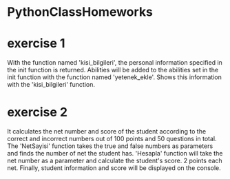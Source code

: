 # PythonClassHomeworks

# exercise 1
With the function named 'kisi_bilgileri', the personal information specified in the init function is returned.
Abilities will be added to the abilities set in the init function with the function named 'yetenek_ekle'.
Shows this information with the 'kisi_bilgileri' function.

# exercise 2
It calculates the net number and score of the student according to the correct and incorrect numbers out of 100 points and 50 questions in total.
The 'NetSayisi' function takes the true and false numbers as parameters and finds the number of net the student has.
'Hesapla' function will take the net number as a parameter and calculate the student's score. 2 points each net.
Finally, student information and score will be displayed on the console.
